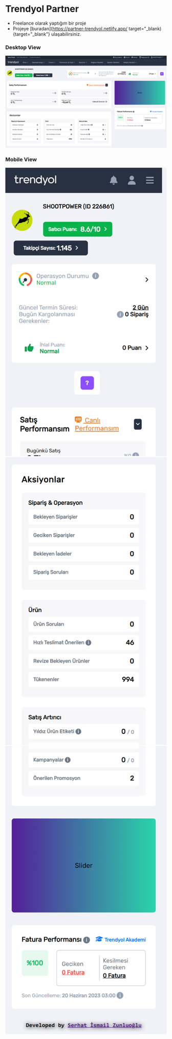 # Trendyol Partner
- Freelance olarak yaptığım  bir proje
- Projeye [buradan](https://partner-trendyol.netlify.app/ target="_blank){target="_blank"} ulaşabilirsiniz.


### Desktop View
![alt text](https://github.com/serhatzunluoglu/Anasayfa/blob/e17a7a5076e0bcf5fb3a7c73e603ab07f3156384/images/Sayfa-Tasar%C4%B1m%C4%B1.png)

### Mobile View
![alt text](https://github.com/serhatzunluoglu/Anasayfa/blob/50cdf1048cbe81c3e2d88298c9ba20d5163a64b1/images/Mobile-view-1.png)
![alt text](https://github.com/serhatzunluoglu/Anasayfa/blob/d20206531b7c97b66dc62c6f160484c2f79785a6/images/Mobile-view-2.png)
![alt text](https://github.com/serhatzunluoglu/Anasayfa/blob/d20206531b7c97b66dc62c6f160484c2f79785a6/images/Mobile-view-3.png)


